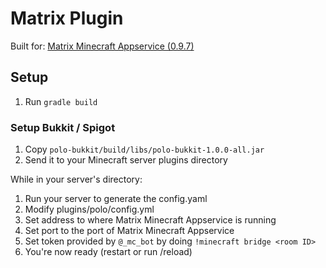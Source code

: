 # Matrix Plugin
Built for: [Matrix Minecraft Appservice (0.9.7)](https://github.com/dylhack/matrix-appservice-minecraft)

## Setup
 1. Run `gradle build`

### Setup Bukkit / Spigot
 1. Copy `polo-bukkit/build/libs/polo-bukkit-1.0.0-all.jar`
 2. Send it to your Minecraft server plugins directory

While in your server's directory:
 1. Run your server to generate the config.yaml
 2. Modify plugins/polo/config.yml
 3. Set address to where Matrix Minecraft Appservice is running
 4. Set port to the port of Matrix Minecraft Appservice
 5. Set token provided by `@_mc_bot` by doing 
 `!minecraft bridge <room ID>`
 6. You're now ready (restart or run /reload)

